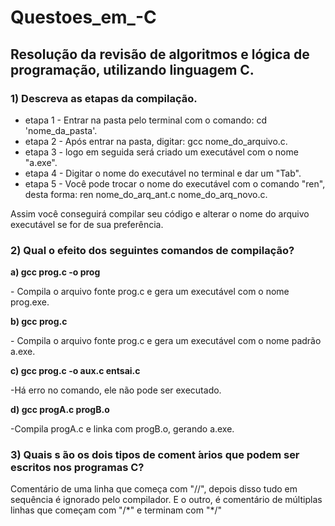 # Questoes_em_-C
<h2>Resolução da revisão de algoritmos e lógica de programação, utilizando linguagem C.</h2>

<h3>1) Descreva as etapas da compilação.</h3>

<ul>
  <li>etapa 1 - Entrar na pasta pelo terminal com o comando: cd 'nome_da_pasta'.</li>
  <li>etapa 2 - Após entrar na pasta, digitar: gcc nome_do_arquivo.c.</li>
  <li>etapa 3 - logo em seguida será criado um executável com o nome "a.exe".</li>
  <li>etapa 4 - Digitar o nome do executável no terminal e dar um "Tab".</li>
  <li>etapa 5 - Você pode trocar o nome do executável com o comando "ren", desta forma: ren nome_do_arq_ant.c nome_do_arq_novo.c.</li>
</ul>
Assim você conseguirá compilar seu código e alterar o nome do arquivo executável se for de sua preferência.

<h3>2) Qual o efeito dos seguintes comandos de compilação?</h3>

   <b> a) gcc prog.c -o prog </b>
   <p>- Compila o arquivo fonte prog.c e gera um executável com o nome prog.exe.</p>

   <b> b) gcc prog.c </b>
   <p>- Compila o arquivo fonte prog.c e gera um executável com o nome padrão a.exe.</p>

   <b> c) gcc prog.c -o aux.c entsai.c </b>
   <p>-Há erro no comando, ele não pode ser executado.</p> 
   
   <b> d) gcc progA.c progB.o </b>
   <p>-Compila progA.c e linka com progB.o, gerando a.exe.</p>

<h3>3) Quais s ̃ao os dois tipos de coment ́arios que podem ser escritos nos programas C?</h3>
   <p>Comentário de uma linha que começa com "//", depois disso tudo em sequência é ignorado pelo compilador. E o outro, é comentário de múltiplas linhas que começam com "/*" e terminam com "*/"</p>

